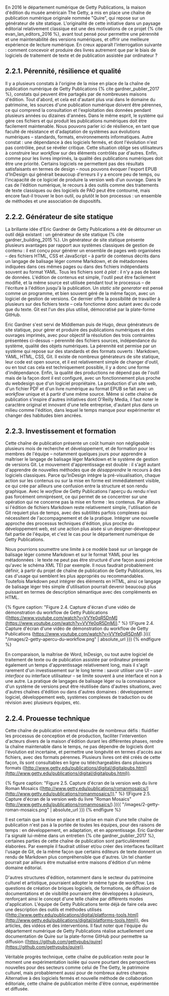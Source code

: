 En 2016 le département numérique de Getty Publications, la maison d'édition du musée américain The Getty, a mis en place une chaîne de publication numérique originale nommée "Quire", qui repose sur un générateur de site statique.
L'originalité de cette initiative dans un paysage éditorial relativement classique est une des motivations de ce projet {% cite evan_lan_editors_2016 %}, avant tout pensé pour permettre une pérennité et une maintenabilité des versions numériques, et offrir une meilleure expérience de lecture numérique.
En creux apparaît l'interrogation suivante : comment concevoir et produire des livres autrement que par le biais de logiciels de traitement de texte et de publication assistée par ordinateur ?

## 2.2.1. Pérennité, résilience et qualité
Il y a plusieurs constats à l'origine de la mise en place de la chaîne de publication numérique de Getty Publications {% cite gardner_publier_2017 %}, constats qui peuvent être partagés par de nombreuses maisons d'édition.
Tout d'abord, et cela est d'autant plus vrai dans le domaine du patrimoine, les sources d'une publication numérique doivent être pérennes, ce qui comprend la consultation et l'exploitation des données pendant plusieurs années ou dizaines d'années.
Dans le même esprit, le système qui gère ces fichiers et qui produit les publications numériques doit être facilement maintenable.
Nous pouvons parler ici de résilience, en tant que faculté de résistance et d'adaptation de systèmes aux évolutions numériques – standards, formats, environnements informatiques.
Autre constat : une dépendance à des logiciels fermés, et dont l'évolution n'est pas contrôlée, peut se révéler critique.
Cette situation oblige ses utilisateurs à construire leur *workflow* sur des éléments contrôlés par d'autres.
Enfin, comme pour les livres imprimés, la qualité des publications numériques doit être une priorité.
Certains logiciels ne permettent pas des résultats satisfaisants en termes de design – nous pouvons évoquer l'export EPUB d'InDesign qui générait beaucoup d'erreurs il y a encore peu de temps, ou l'incapacité de ce logiciel de produire la version web d'un ouvrage.
Dans le cas de l'édition numérique, le recours à des outils comme des traitements de texte classiques ou des logiciels de PAO peut être contourné, mais encore faut-il trouver le bon outil, ou plutôt le bon processus : un ensemble de méthodes et une association de dispositifs.

## 2.2.2. Générateur de site statique
La brillante idée d'Eric Gardner de Getty Publications a été de détourner un outil déjà existant : un générateur de site statique {% cite gardner_building_2015 %}.
Un générateur de site statique présente plusieurs avantages par rapport aux systèmes classiques de gestion de contenu : il est conçu pour générer un ensemble de pages web organisées – des fichiers HTML, CSS et JavaScript – à partir de contenus décrits dans un langage de balisage léger comme Markdown, et de métadonnées indiquées dans ces mêmes pages ou dans des fichiers indépendants souvent au format YAML.
Tous les fichiers sont _à plat_ : il n'y a pas de base de données.
L'édition de contenus est simple, l'outil peut être facilement modifié, et la même source est utilisée pendant tout le processus – de l'écriture à l'édition jusqu'à la publication.
Un _static site generator_ est pensé comme un programme, et bien souvent géré de la même façon, avec un logiciel de gestion de versions.
Ce dernier offre la possibilité de travailler à plusieurs sur des fichiers texte – cela fonctionne donc autant avec du code que du texte.
Git est l'un des plus utilisé, démocratisé par la plate-forme GitHub.

Eric Gardner s'est servi de Middleman puis de Hugo, deux générateurs de site statique, pour gérer et produire des publications numériques et des ouvrages imprimés, avec pour objectif la résolution des trois contraintes présentées ci-dessus – pérennité des fichiers sources, indépendance du système, qualité des objets numériques.
La pérennité est permise par un système qui repose sur des standards et des formats ouverts : Markdown, YAML, HTML, CSS, Git.
Il existe de nombreux générateurs de site statique, leur code est open source, et il est relativement simple de changer d'outil, ou en tout cas cela est techniquement possible, il y a donc une forme d'indépendance.
Enfin, la qualité des productions ne dépend pas de l'outil mais de la façon dont il est configuré, avec un fonctionnement plus proche du webdesign que d'un logiciel propriétaire.
La production d'un site web, d'un fichier PDF et d'un livre numérique au format EPUB se fait avec un _workflow_ unique et à partir d'une même source.
Même si cette chaîne de publication s'inspire d'autres initiatives dont O'Reilly Media, il faut noter le caractère original et innovant d'une telle entreprise, d'autant plus dans un milieu comme l'édition, dans lequel le temps manque pour expérimenter et changer des habitudes bien ancrées.

## 2.2.3. Investissement et formation
Cette chaîne de publication présente un coût humain non négligeable : plusieurs mois de recherche et développement, et de formation pour les membres de l'équipe – notamment quelques jours pour apprendre à maîtriser le langage de balisage léger Markdown et le système de gestion de versions Git.
Le mouvement d'apprentissage est double : il s'agit autant d'apprendre de nouvelles méthodes que de _désapprendre_ le recours à des logiciels classiques.
Parce qu'InDesign intègre la pré-visualisation, chaque action sur les contenus ou sur la mise en forme est immédiatement visible, ce qui crée par ailleurs une confusion entre la structure et son rendu graphique.
Avec le _worflow_ de Getty Publications l'aperçu du rendu n'est pas forcément omniprésent, ce qui permet de se concentrer sur une opération qui ne concerne pas la mise en forme : les contenus.
Par ailleurs si l'édition de fichiers Markdown reste relativement simple, l'utilisation de Git requiert plus de temps, avec des subtilités parfois complexes qui nécessitent de l'accompagnement et de la pratique.
Intégrer une nouvelle approche des processus techniques d'édition, plus proche du développement web, est une action plus aisée si un designer-développeur fait partie de l'équipe, et c'est le cas pour le département numérique de Getty Publications.

Nous pourrions soumettre une limite à ce modèle basé sur un langage de balisage léger comme Markdown et sur le format YAML pour les métadonnées : le texte ne peut pas être structuré d'une façon aussi précise qu'avec le schéma XML TEI par exemple.
Il nous faudrait probablement définir, à partir du projet de chaîne de publication de Getty Publications, les cas d'usage qui semblent les plus appropriés ou recommandables.
Toutefois Markdown peut intégrer des éléments en HTML, ainsi ce langage de balisage léger très simple d'utilisation pourrait devenir beaucoup plus puissant en termes de description sémantique avec des compléments en HTML.

{% figure caption: "Figure 2.4. Capture d'écran d'une vidéo de démonstration du workflow de Getty Publications ([https://www.youtube.com/watch?v=VVYe0qR5DnM](https://www.youtube.com/watch?v=VVYe0qR5DnM))." %}
![Figure 2.4. Capture d'écran d'une vidéo de démonstration du workflow de Getty Publications (https://www.youtube.com/watch?v=VVYe0qR5DnM).]({{ "/images/2-getty-apercu-du-workflow.png" | absolute_url }})
{% endfigure %}

En comparaison, la maîtrise de Word, InDesign, ou tout autre logiciel de traitement de texte ou de publication assistée par ordinateur présente également un temps d'apprentissage relativement long, mais il s'agit rarement d'un investissement sur le long terme : savoir utiliser une UI – _user interface_ ou interface utilisateur – se limite souvent à une interface et non à une autre.
La pratique de langages de balisage léger ou la connaissance d'un système de versions peut être réutilisée dans d'autres situations, avec d'autres chaînes d'édition ou dans d'autres domaines : développement logiciel, développement web, systèmes complexes de traduction ou de révision avec plusieurs équipes, etc.

## 2.2.4. Prouesse technique
Cette chaîne de publication entend résoudre de nombreux défis : fluidifier les processus de conception et de production, faciliter l'intervention d'acteurs divers de la maison d'édition durant les différentes phases, rendre la chaîne maintenable dans le temps, ne pas dépendre de logiciels dont l'évolution est incertaine, et permettre une longévité en termes d'accès aux fichiers, avec des formats pérennes.
Plusieurs livres ont été créés de cette façon, ils sont consultables en ligne ou téléchargeables dans plusieurs formats ([http://www.getty.edu/publications/digital/digitalpubs.html](http://www.getty.edu/publications/digital/digitalpubs.html)).

{% figure caption: "Figure 2.5. Capture d'écran de la version web du livre Roman Mosaics ([http://www.getty.edu/publications/romanmosaics/](http://www.getty.edu/publications/romanmosaics/))." %}
![Figure 2.5. Capture d'écran de la version web du livre "Roman Mosaics" (http://www.getty.edu/publications/romanmosaics/).]({{ "/images/2-getty-roman-mosaics.png" | absolute_url }})
{% endfigure %}

Il est certain que la mise en place et la prise en main d'une telle chaîne de publication n'est pas à la portée de toutes les équipes, pour des raisons de temps : en développement, en adaptation, et en apprentissage.
Eric Gardner l'a signalé lui-même dans un entretien {% cite gardner_publier_2017 %}, certaines parties de cette chaîne de publication sont particulièrement élaborées.
Par exemple il faudrait utiliser et/ou créer des interfaces facilitant l'usage de Git, de la même façon que certains éditeurs de texte donnent un rendu de Markdown plus compréhensible que d'autres.
Un tel chantier pourrait par ailleurs être mutualisé entre maisons d'édition d'un même domaine éditorial.

D'autres structures d'édition, notamment dans le secteur du patrimoine culturel et artistique, pourraient adopter le même type de *workflow*.
Les questions de création de briques logiciels, de formations, de diffusion de documentations et de visibilité pourraient être développées à plusieurs, renforçant ainsi le concept d'une telle chaîne par différents modes d'application.
L'équipe de Getty Publications tente déjà de faire cela avec une description des outils et méthodes utilisés ([http://www.getty.edu/publications/digital/platforms-tools.html](http://www.getty.edu/publications/digital/platforms-tools.html)), des articles, des vidéos et des interventions.
Il faut noter que l'équipe du département numérique de Getty Publications réalise actuellement une documentation de Quire sur la plate-forme GitHub pour permettre sa diffusion ([https://github.com/gettypubs/quire](https://github.com/gettypubs/quire)).

Véritable progrès technique, cette chaîne de publication reste pour le moment une expérimentation isolée qui ouvre pourtant des perspectives nouvelles pour des secteurs comme celui de The Getty, le patrimoine culturel, mais probablement aussi pour de nombreux autres champs.
Alternative à des logiciels fermés et nouvelle méthode de collaboration éditoriale, cette chaîne de publication mérite d'être connue, expérimentée et diffusée.
